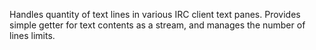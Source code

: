 Handles quantity of text lines in various IRC client text panes.  Provides simple getter for text contents as a stream, and manages the number of lines limits.